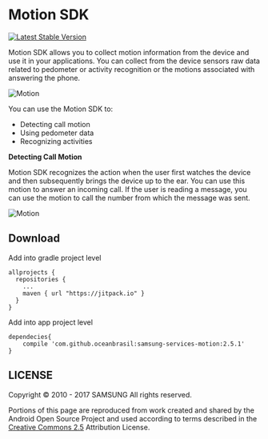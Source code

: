 # Motion SDK

[![Latest Stable Version](https://img.shields.io/badge/version-2.2.1-green.svg)](http://developer.samsung.com/galaxy/motion)

Motion SDK allows you to collect motion information from the device and use it in your applications. You can collect from the device sensors raw data related to pedometer or activity recognition or the motions associated with answering the phone.

![Motion](http://developer.samsung.com/sd2_images/galaxy/content/SMS_Motion_01_2.jpg)

You can use the Motion SDK to:

  - Detecting call motion
  - Using pedometer data
  - Recognizing activities
  
__Detecting Call Motion__

Motion SDK recognizes the action when the user first watches the device and then subsequently brings the device up to the ear. You can use this motion to answer an incoming call. If the user is reading a message, you can use the motion to call the number from which the message was sent.

![Motion](http://developer.samsung.com/sd2_images/galaxy/content/SMS_Motion_02.jpg)

## Download

Add into gradle project level

``` Gradle
allprojects {
  repositories {
    ...
    maven { url "https://jitpack.io" }
  }
}
```

Add into app project level

``` Gradle
dependecies{
    compile 'com.github.oceanbrasil:samsung-services-motion:2.5.1'
}
```

## LICENSE

Copyright © 2010 - 2017 SAMSUNG All rights reserved.

Portions of this page are reproduced from work created and shared by the Android Open Source Project and used according to terms described in the [Creative Commons 2.5](https://creativecommons.org/licenses/by/2.5/) Attribution License.
